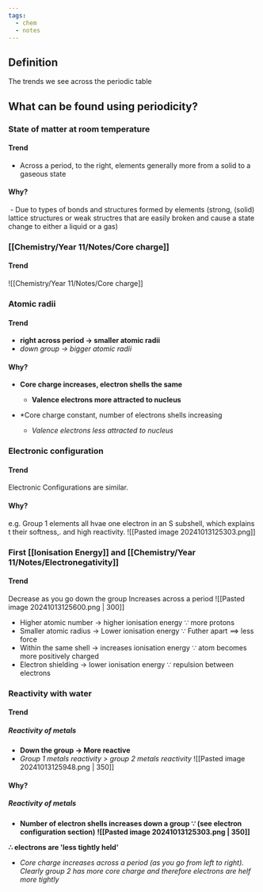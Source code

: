 ```yaml
---
tags:
  - chem
  - notes
---
```


## Definition
The trends we see across the periodic table

## What can be found using periodicity?

### State of matter at room temperature
#### Trend
- Across a period, to the right, elements generally more from a solid to a gaseous state
#### Why?
 - Due to types of bonds and structures formed by elements (strong, (solid) lattice structures or weak structres that are easily broken and cause a state change to either a liquid or a gas)

### [[Chemistry/Year 11/Notes/Core charge]]
#### Trend
![[Chemistry/Year 11/Notes/Core charge]]



### Atomic radii
#### Trend
- **right across period $\rightarrow$ smaller atomic radii**
- *down group $\rightarrow$ bigger atomic radii*
#### Why?
- **Core charge increases, electron shells the same**
	- **Valence electrons more attracted to nucleus**

- *Core charge constant, number of electrons shells increasing
	- *Valence electrons less attracted to nucleus*


### Electronic configuration
#### Trend
Electronic Configurations are similar.
#### Why?
e.g. Group 1 elements all hvae one electron in an S subshell, which explains t their softness,. and high reactivity. 
![[Pasted image 20241013125303.png]]

### First [[Ionisation Energy]] and [[Chemistry/Year 11/Notes/Electronegativity]]
#### Trend
Decrease as you go down the group
Increases across a period
![[Pasted image 20241013125600.png | 300]]
 
- Higher atomic number $\rightarrow$ higher ionisation energy $\because$ more protons
-  Smaller atomic radius $\rightarrow$ Lower ionisation energy $\because$ Futher apart $\implies$ less force
- Within the same shell $\rightarrow$ increases ionisation energy $\because$ atom becomes more positively charged
- Electron shielding $\rightarrow$ lower ionisation energy $\because$ repulsion between electrons


### Reactivity with water
#### Trend
##### Reactivity of metals
- **Down the group $\rightarrow$ More reactive**
- *Group 1 metals reactivity > group 2 metals reactivity*
![[Pasted image 20241013125948.png | 350]]

#### Why?

##### Reactivity of metals
- **Number of electron shells increases down a group $\because$ (see electron configuration section)** 
	**![[Pasted image 20241013125303.png | 350]]**

**$\therefore$ electrons are 'less tightly held'**

- *Core charge increases across a period (as you go from left to right). Clearly group 2 has more core charge and therefore electrons are helf more tightly*